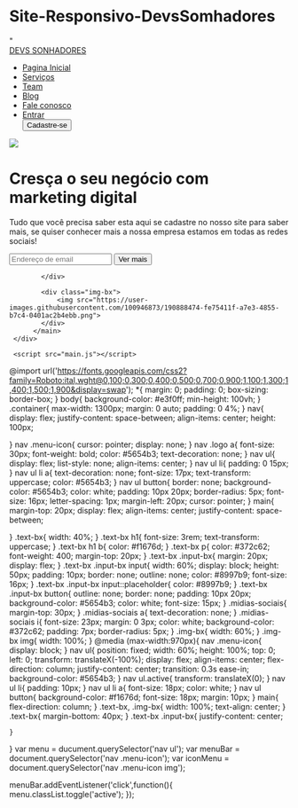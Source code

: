 # Site-Responsivo-DevsSomhadores
<!DOCTYPE html>
<html lang="pt-br">

<head>
    <meta charset="UTF-8">
    <meta http-equiv="X-UA-Compatible" content="IE=edge">
    <meta name="viewport" content="width=device-width, initial-scale=1.0">
    <link rel="stylesheet" href="https://cdnjs.cloudflare.com/ajax/libs/font-awesome/4.7.0/css/font-awesome.min.css">"
    <link rel="stylesheet" href="estilo.css">
    <title>Document</title>
</head>
<body>
     <div class="container">
          <nav>
               <div class="logo">
                    <a href="inde.html">DEVS SONHADORES</a>
               </div>
               <ul>
                    <li> <a href="#">Pagina Inicial</a></li>
                    <li> <a href="#">Serviços</a></li>
                    <li> <a href="#">Team</a></li>
                    <li> <a href="#">Blog</a></li>
                    <li> <a href="#">Fale conosco</a></li>
                    <li> <a href="#">Entrar</a></li>
                    <button>Cadastre-se</button>
               </ul>
                <div class="menu-icon">
                    <img src="https://user-images.githubusercontent.com/100946873/190888470-2f245c25-31e3-4367-98a5-1ec5846db165.png">
                </div>
          </nav>
          <main>
            <div class="text-bx">
                <h1> Cresça o seu negócio com <b> marketing digital</b></h1>
                <p>
                    Tudo que você precisa saber esta aqui se cadastre 
                    no nosso site para saber mais, se quiser conhecer mais a nossa empresa
                    estamos em todas as redes sociais! 
                </p>
                <div class="input-bx">
                    <input type="email" placeholder="Endereço de email">
                    <button>Ver mais</button>
                </div>
                <div class="midias-sociais">
                    <a href="#"><i class="fa fa-instagram"></i></a>
                    <a href="#"><i class="fa fa-facebook"></i></a>
                    <a href="#"><i class="fa fa-twitter"></i></a>
                    <a href="#"><i class="fa fa-youtube"></i></a>
                    <a href="#"><i class="fa fa-whatsapp"></i></a>
                </div>
                
            </div>

            <div class="img-bx">
                <img src="https://user-images.githubusercontent.com/100946873/190888474-fe75411f-a7e3-4855-b7c4-0401ac2b4ebb.png">
            </div>
          </main>
     </div>

     <script src="main.js"></script>
</body>
</html>

@import url('https://fonts.googleapis.com/css2?family=Roboto:ital,wght@0,100;0,300;0,400;0,500;0,700;0,900;1,100;1,300;1,400;1,500;1,900&display=swap');
*{
    margin: 0;
    padding: 0;
    box-sizing: border-box;
}
body{
    background-color: #e3f0ff;
    min-height: 100vh;
}
.container{
    max-width: 1300px;
    margin: 0 auto;
    padding: 0 4%;
}
nav{
    display: flex;
    justify-content: space-between;
    align-items: center;
    height: 100px;

}
nav .menu-icon{
    cursor: pointer;
    display: none;
}
nav .logo a{
    font-size: 30px;
    font-weight: bold;
    color: #5654b3;
    text-decoration: none;
}
nav ul{
    display: flex;
    list-style: none;
    align-items: center;
}
nav ul li{
    padding: 0 15px;
}
nav ul li a{
    text-decoration: none;
    font-size: 17px;
    text-transform: uppercase;
    color: #5654b3;
}
nav ul button{
    border: none;
    background-color: #5654b3;
    color: white;
    padding: 10px 20px;
    border-radius: 5px;
    font-size: 16px;
    letter-spacing: 1px;
    margin-left: 20px;
    cursor: pointer;
}
main{
    margin-top: 20px;
    display: flex;
    align-items: center;
    justify-content: space-between;

}
.text-bx{
    width: 40%;
}
.text-bx h1{
    font-size: 3rem;
    text-transform: uppercase;
}
.text-bx h1 b{
    color: #f1676d;
}
.text-bx p{
    color: #372c62;
    font-weight: 400;
    margin-top: 20px;
}
.text-bx .input-bx{
    margin: 20px;
    display: flex;
}
.text-bx .input-bx input{
    width: 60%;
    display: block;
    height: 50px;
    padding: 10px;
    border: none;
    outline: none;
    color: #8997b9;
    font-size: 16px;
}
.text-bx .input-bx input::placeholder{
    color: #8997b9;
}
.text-bx .input-bx button{
    outline: none;
    border: none;
    padding: 10px 20px;
    background-color: #5654b3;
    color: white;
    font-size: 15px;
}
.midias-sociais{
    margin-top: 30px;
}
.midias-sociais a{
    text-decoration: none; 
}
.midias-sociais i{
      font-size: 23px;
      margin: 0 3px;
      color: white;
      background-color: #372c62;
      padding: 7px;
      border-radius: 5px;
}
.img-bx{
    width: 60%;
}
.img-bx img{
    width: 100%;
}
@media (max-width:970px){
    nav .menu-icon{
        display: block;
    }
    nav ul{
        position: fixed;
        width: 60%;
        height: 100%;
        top: 0;
        left: 0;
        transform: translateX(-100%);
        display: flex;
        align-items: center;
        flex-direction: column;
        justify-content: center;
        transition: 0.3s ease-in;
        background-color: #5654b3;
    }
    nav ul.active{
        transform: translateX(0);
    }
    nav ul li{
        padding: 10px;
    }
    nav ul li a{
        font-size: 18px;
        color: white;
    }
    nav ul button{
        background-color: #f1676d;
        font-size: 18px;
        margin: 10px;
    }
    main{
        flex-direction: column;
    }
    .text-bx,
    .img-bx{
        width: 100%;
        text-align: center;
    }
    .text-bx{
        margin-bottom: 40px;
    }
    .text-bx .input-bx{
        justify-content: center;

    }
}
var menu = ducument.querySelector('nav ul');
var menuBar = document.querySelector('nav .menu-icon');
var iconMenu = document.querySelector('nav .menu-icon img');

menuBar.addEventListener('click',function(){
     menu.classList.toggle('active');
});


